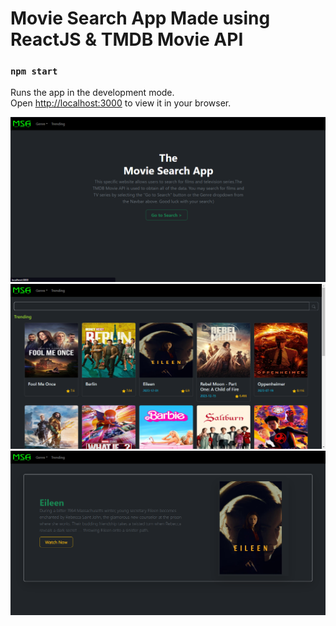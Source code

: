 # Movie Search App Made using ReactJS & TMDB Movie API

### `npm start`

Runs the app in the development mode.\
Open [http://localhost:3000](http://localhost:3000) to view it in your browser.


![imageOne](./Screenshots/1.png)
![imageTwo](./Screenshots/2.png)
![imageThree](./Screenshots/3.png)
